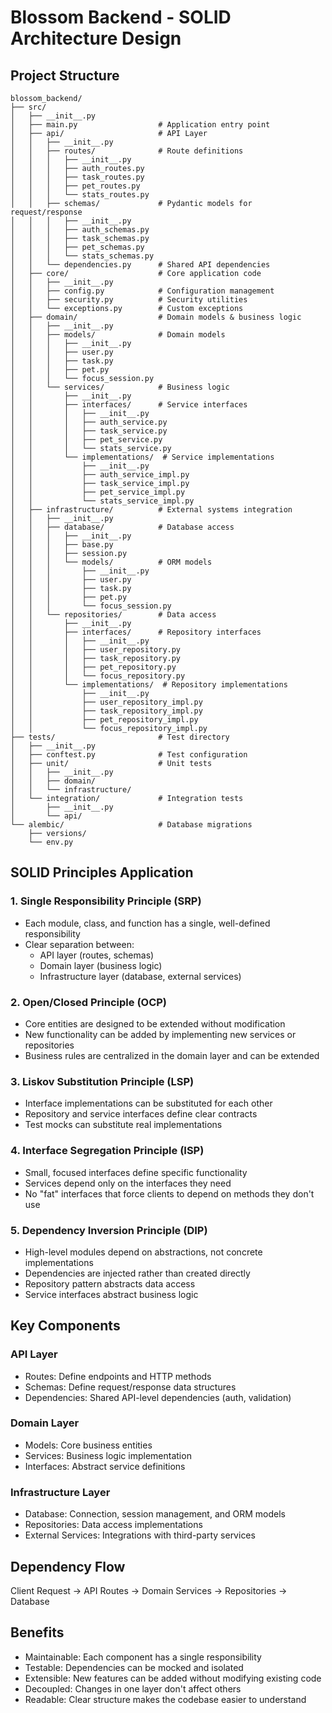 # Blossom Backend - SOLID Architecture Design

## Project Structure
```
blossom_backend/
├── src/
│   ├── __init__.py
│   ├── main.py                  # Application entry point
│   ├── api/                     # API Layer
│   │   ├── __init__.py
│   │   ├── routes/              # Route definitions
│   │   │   ├── __init__.py
│   │   │   ├── auth_routes.py
│   │   │   ├── task_routes.py
│   │   │   ├── pet_routes.py
│   │   │   └── stats_routes.py
│   │   ├── schemas/             # Pydantic models for request/response
│   │   │   ├── __init__.py
│   │   │   ├── auth_schemas.py
│   │   │   ├── task_schemas.py
│   │   │   ├── pet_schemas.py
│   │   │   └── stats_schemas.py
│   │   └── dependencies.py      # Shared API dependencies
│   ├── core/                    # Core application code
│   │   ├── __init__.py
│   │   ├── config.py            # Configuration management
│   │   ├── security.py          # Security utilities
│   │   └── exceptions.py        # Custom exceptions
│   ├── domain/                  # Domain models & business logic
│   │   ├── __init__.py
│   │   ├── models/              # Domain models
│   │   │   ├── __init__.py
│   │   │   ├── user.py
│   │   │   ├── task.py
│   │   │   ├── pet.py
│   │   │   └── focus_session.py
│   │   └── services/            # Business logic
│   │       ├── __init__.py
│   │       ├── interfaces/      # Service interfaces
│   │       │   ├── __init__.py
│   │       │   ├── auth_service.py
│   │       │   ├── task_service.py
│   │       │   ├── pet_service.py
│   │       │   └── stats_service.py
│   │       └── implementations/  # Service implementations
│   │           ├── __init__.py
│   │           ├── auth_service_impl.py
│   │           ├── task_service_impl.py
│   │           ├── pet_service_impl.py
│   │           └── stats_service_impl.py
│   ├── infrastructure/          # External systems integration
│   │   ├── __init__.py
│   │   ├── database/            # Database access
│   │   │   ├── __init__.py
│   │   │   ├── base.py
│   │   │   ├── session.py
│   │   │   └── models/          # ORM models
│   │   │       ├── __init__.py
│   │   │       ├── user.py
│   │   │       ├── task.py
│   │   │       ├── pet.py
│   │   │       └── focus_session.py
│   │   └── repositories/        # Data access
│   │       ├── __init__.py
│   │       ├── interfaces/      # Repository interfaces
│   │       │   ├── __init__.py
│   │       │   ├── user_repository.py
│   │       │   ├── task_repository.py
│   │       │   ├── pet_repository.py
│   │       │   └── focus_repository.py
│   │       └── implementations/  # Repository implementations
│   │           ├── __init__.py
│   │           ├── user_repository_impl.py
│   │           ├── task_repository_impl.py
│   │           ├── pet_repository_impl.py
│   │           └── focus_repository_impl.py
├── tests/                       # Test directory
│   ├── __init__.py
│   ├── conftest.py              # Test configuration
│   ├── unit/                    # Unit tests
│   │   ├── __init__.py
│   │   ├── domain/
│   │   └── infrastructure/
│   └── integration/             # Integration tests
│       ├── __init__.py
│       └── api/
└── alembic/                     # Database migrations
    ├── versions/
    └── env.py
```

## SOLID Principles Application

### 1. Single Responsibility Principle (SRP)
- Each module, class, and function has a single, well-defined responsibility
- Clear separation between:
  - API layer (routes, schemas)
  - Domain layer (business logic)
  - Infrastructure layer (database, external services)

### 2. Open/Closed Principle (OCP)
- Core entities are designed to be extended without modification
- New functionality can be added by implementing new services or repositories
- Business rules are centralized in the domain layer and can be extended

### 3. Liskov Substitution Principle (LSP)
- Interface implementations can be substituted for each other
- Repository and service interfaces define clear contracts
- Test mocks can substitute real implementations

### 4. Interface Segregation Principle (ISP)
- Small, focused interfaces define specific functionality
- Services depend only on the interfaces they need
- No "fat" interfaces that force clients to depend on methods they don't use

### 5. Dependency Inversion Principle (DIP)
- High-level modules depend on abstractions, not concrete implementations
- Dependencies are injected rather than created directly
- Repository pattern abstracts data access
- Service interfaces abstract business logic

## Key Components

### API Layer
- Routes: Define endpoints and HTTP methods
- Schemas: Define request/response data structures
- Dependencies: Shared API-level dependencies (auth, validation)

### Domain Layer
- Models: Core business entities
- Services: Business logic implementation
- Interfaces: Abstract service definitions

### Infrastructure Layer
- Database: Connection, session management, and ORM models
- Repositories: Data access implementations
- External Services: Integrations with third-party services

## Dependency Flow
Client Request → API Routes → Domain Services → Repositories → Database

## Benefits
- Maintainable: Each component has a single responsibility
- Testable: Dependencies can be mocked and isolated
- Extensible: New features can be added without modifying existing code
- Decoupled: Changes in one layer don't affect others
- Readable: Clear structure makes the codebase easier to understand